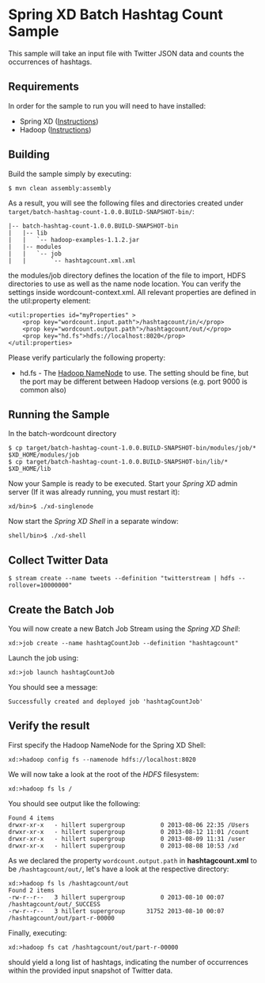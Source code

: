 Spring XD Batch Hashtag Count Sample
=================================

This sample will take an input file with Twitter JSON data and counts the occurrences of hashtags.

## Requirements

In order for the sample to run you will need to have installed:

* Spring XD ([Instructions](https://github.com/SpringSource/spring-xd/wiki/Getting-Started))
* Hadoop ([Instructions](https://github.com/SpringSource/spring-xd/wiki/Hadoop-Installation))

## Building

Build the sample simply by executing:

	$ mvn clean assembly:assembly

As a result, you will see the following files and directories created under `target/batch-hashtag-count-1.0.0.BUILD-SNAPSHOT-bin/`:

```
|-- batch-hashtag-count-1.0.0.BUILD-SNAPSHOT-bin
|   |-- lib
|   |   `-- hadoop-examples-1.1.2.jar
|   |-- modules
|   |   `-- job
|   |       `-- hashtagcount.xml.xml
```

the modules/job directory defines the location of the file to import, HDFS directories to use as well as the name node location.  You can verify the settings inside wordcount-context.xml.  All relevant properties are defined in the util:property element:

	<util:properties id="myProperties" >
		<prop key="wordcount.input.path">/hashtagcount/in/</prop>
		<prop key="wordcount.output.path">/hashtagcount/out/</prop>
		<prop key="hd.fs">hdfs://localhost:8020</prop>
	</util:properties>

Please verify particularly the following property:

* hd.fs - The [Hadoop NameNode](http://wiki.apache.org/hadoop/NameNode) to use. The setting should be fine, but the port may be different between Hadoop versions (e.g. port 9000 is common also)

## Running the Sample

In the batch-wordcount directory

	$ cp target/batch-hashtag-count-1.0.0.BUILD-SNAPSHOT-bin/modules/job/* $XD_HOME/modules/job
	$ cp target/batch-hashtag-count-1.0.0.BUILD-SNAPSHOT-bin/lib/* $XD_HOME/lib

Now your Sample is ready to be executed. Start your *Spring XD* admin server (If it was already running, you must restart it):

	xd/bin>$ ./xd-singlenode

Now start the *Spring XD Shell* in a separate window:

	shell/bin>$ ./xd-shell

## Collect Twitter Data

	$ stream create --name tweets --definition "twitterstream | hdfs --rollover=10000000"

## Create the Batch Job

You will now create a new Batch Job Stream using the *Spring XD Shell*:

	xd:>job create --name hashtagCountJob --definition "hashtagcount"

Launch the job using:

	xd:>job launch hashtagCountJob

You should see a message:

	Successfully created and deployed job 'hashtagCountJob'

## Verify the result

First specify the Hadoop NameNode for the Spring XD Shell:

	xd:>hadoop config fs --namenode hdfs://localhost:8020
	
We will now take a look at the root of the *HDFS* filesystem:
	
	xd:>hadoop fs ls /

You should see output like the following:

	Found 4 items
	drwxr-xr-x   - hillert supergroup          0 2013-08-06 22:35 /Users
	drwxr-xr-x   - hillert supergroup          0 2013-08-12 11:01 /count
	drwxr-xr-x   - hillert supergroup          0 2013-08-09 11:31 /user
	drwxr-xr-x   - hillert supergroup          0 2013-08-08 10:53 /xd

As we declared the property `wordcount.output.path` in **hashtagcount.xml** to be `/hashtagcount/out/`, let's have a look at the respective directory:

	xd:>hadoop fs ls /hashtagcount/out
	Found 2 items
	-rw-r--r--   3 hillert supergroup          0 2013-08-10 00:07 /hashtagcount/out/_SUCCESS
	-rw-r--r--   3 hillert supergroup      31752 2013-08-10 00:07 /hashtagcount/out/part-r-00000

Finally, executing:

	xd:>hadoop fs cat /hashtagcount/out/part-r-00000

should yield a long list of hashtags, indicating the number of occurrences within the provided input snapshot of Twitter data.

